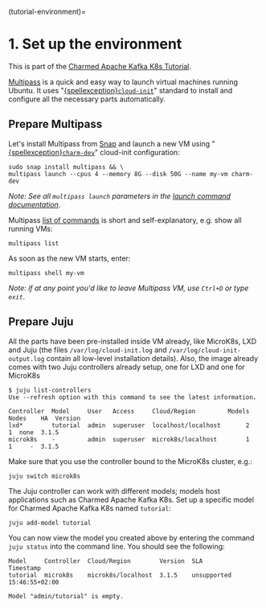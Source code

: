 (tutorial-environment)=
# 1. Set up the environment

This is part of the [Charmed Apache Kafka K8s Tutorial](index.md).

[Multipass](https://multipass.run/) is a quick and easy way to launch virtual machines running Ubuntu. It uses "[{spellexception}`cloud-init`](https://cloud-init.io/)" standard to install and configure all the necessary parts automatically.

## Prepare Multipass

Let's install Multipass from [Snap](https://snapcraft.io/multipass) and launch a new VM using "[{spellexception}`charm-dev`](https://github.com/canonical/multipass-blueprints/blob/main/v1/charm-dev.yaml)" cloud-init configuration:

```shell
sudo snap install multipass && \
multipass launch --cpus 4 --memory 8G --disk 50G --name my-vm charm-dev
```

*Note: See all `multipass launch` parameters in the [launch command documentation](https://multipass.run/docs/launch-command)*.

Multipass [list of commands](https://multipass.run/docs/multipass-cli-commands) is short and self-explanatory, e.g. show all running VMs:

```shell
multipass list
```

As soon as the new VM starts, enter:

```shell
multipass shell my-vm
```

*Note: if at any point you'd like to leave Multipass VM, use `Ctrl+D` or type `exit`*.

## Prepare Juju

All the parts have been pre-installed inside VM already, like MicroK8s, LXD and Juju (the files `/var/log/cloud-init.log` and `/var/log/cloud-init-output.log` contain all low-level installation details). 
Also, the image already comes with two Juju controllers already setup, one for LXD and one for MicroK8s

```shell
$ juju list-controllers
Use --refresh option with this command to see the latest information.

Controller  Model     User   Access     Cloud/Region         Models  Nodes    HA  Version
lxd*        tutorial  admin  superuser  localhost/localhost       2      1  none  3.1.5
microk8s    -         admin  superuser  microk8s/localhost        1      1     -  3.1.5
```

Make sure that you use the controller bound to the MicroK8s cluster, e.g.:

```shell
juju switch microk8s
```

The Juju controller can work with different models; models host applications such as Charmed Apache Kafka K8s. Set up a specific model for Charmed Apache Kafka K8s named `tutorial`:

```shell
juju add-model tutorial
```

You can now view the model you created above by entering the command `juju status` into the command line. You should see the following:

```text
Model     Controller  Cloud/Region        Version  SLA          Timestamp
tutorial  microk8s    microk8s/localhost  3.1.5    unsupported  15:46:55+02:00

Model "admin/tutorial" is empty.
```

